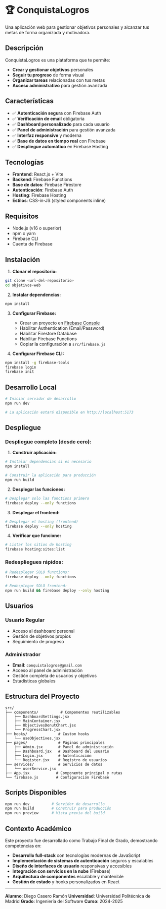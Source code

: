 # 🏆 ConquistaLogros

Una aplicación web para gestionar objetivos personales y alcanzar tus metas de forma organizada y motivadora.

## Descripción

ConquistaLogros es una plataforma que te permite:
- **Crear y gestionar objetivos** personales
- **Seguir tu progreso** de forma visual
- **Organizar tareas** relacionadas con tus metas
- **Acceso administrativo** para gestión avanzada

## Características

- ✅ **Autenticación segura** con Firebase Auth
- ✅ **Verificación de email** obligatoria
- ✅ **Dashboard personalizado** para cada usuario
- ✅ **Panel de administración** para gestión avanzada
- ✅ **Interfaz responsive** y moderna
- ✅ **Base de datos en tiempo real** con Firebase
- ✅ **Despliegue automático** en Firebase Hosting

## Tecnologías

- **Frontend**: React.js + Vite
- **Backend**: Firebase Functions
- **Base de datos**: Firebase Firestore
- **Autenticación**: Firebase Auth
- **Hosting**: Firebase Hosting
- **Estilos**: CSS-in-JS (styled components inline)

## Requisitos

- Node.js (v16 o superior)
- npm o yarn
- Firebase CLI
- Cuenta de Firebase

## Instalación

1. **Clonar el repositorio:**
```bash
git clone <url-del-repositorio>
cd objetivos-web
```

2. **Instalar dependencias:**
```bash
npm install
```

3. **Configurar Firebase:**
   - Crear un proyecto en [Firebase Console](https://console.firebase.google.com/)
   - Habilitar Authentication (Email/Password)
   - Habilitar Firestore Database
   - Habilitar Firebase Functions
   - Copiar la configuración a `src/firebase.js`

4. **Configurar Firebase CLI:**
```bash
npm install -g firebase-tools
firebase login
firebase init
```

## Desarrollo Local

```bash
# Iniciar servidor de desarrollo
npm run dev

# La aplicación estará disponible en http://localhost:5173
```

## Despliegue

### Despliegue completo (desde cero):

1. **Construir aplicación:**
```bash
# Instalar dependencias si es necesario
npm install

# Construir la aplicación para producción
npm run build
```

2. **Desplegar las funciones:**
```bash
# Desplegar solo las functions primero
firebase deploy --only functions
```

3. **Desplegar el frontend:**
```bash
# Desplegar el hosting (frontend)
firebase deploy --only hosting
```

4. **Verificar que funcione:**
```bash
# Listar los sitios de hosting
firebase hosting:sites:list
```

### Redespliegues rápidos:

```bash
# Redesplegar SOLO functions:
firebase deploy --only functions

# Redesplegar SOLO frontend:
npm run build && firebase deploy --only hosting
```

## Usuarios

### Usuario Regular
- Acceso al dashboard personal
- Gestión de objetivos propios
- Seguimiento de progreso

### Administrador
- **Email**: `conquistalogros@gmail.com`
- Acceso al panel de administración
- Gestión completa de usuarios y objetivos
- Estadísticas globales

## Estructura del Proyecto

```
src/
├── components/          # Componentes reutilizables
│   ├── DashboardSettings.jsx
│   ├── MainContainer.jsx
│   ├── ObjectivesDonutChart.jsx
│   └── ProgressChart.jsx
├── hooks/              # Custom hooks
│   └── useObjectives.jsx
├── pages/              # Páginas principales
│   ├── Admin.jsx       # Panel de administración
│   ├── Dashboard.jsx   # Dashboard del usuario
│   ├── Login.jsx       # Autenticación
│   └── Register.jsx    # Registro de usuarios
├── services/           # Servicios de datos
│   └── userService.jsx
├── App.jsx            # Componente principal y rutas
└── firebase.js        # Configuración Firebase
```

## Scripts Disponibles

```bash
npm run dev          # Servidor de desarrollo
npm run build        # Construir para producción
npm run preview      # Vista previa del build
```

## Contexto Académico

Este proyecto fue desarrollado como Trabajo Final de Grado, demostrando competencias en:

- **Desarrollo full-stack** con tecnologías modernas de JavaScript
- **Implementación de sistemas de autenticación** seguros y escalables
- **Diseño de interfaces de usuario** responsivas y accesibles
- **Integración con servicios en la nube** (Firebase)
- **Arquitectura de componentes** escalable y mantenible
- **Gestión de estado** y hooks personalizados en React

---

**Alumno**: Diego Casero Ramón
**Universidad**: Universidad Politécnica de Madrid
**Grado**: Ingeniería del Software
**Curso**: 2024-2025